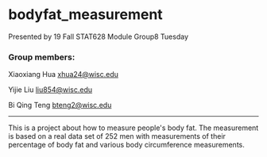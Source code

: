 # bodyfat_measurement

Presented by 19 Fall STAT628 Module Group8 Tuesday

### Group members:
Xiaoxiang Hua xhua24@wisc.edu

Yijie Liu liu854@wisc.edu

Bi Qing Teng bteng2@wisc.edu

******

This is a project about how to measure people's body fat. The measurement is based on a real data set of 252 men with measurements of their percentage of body fat and various body circumference measurements.
